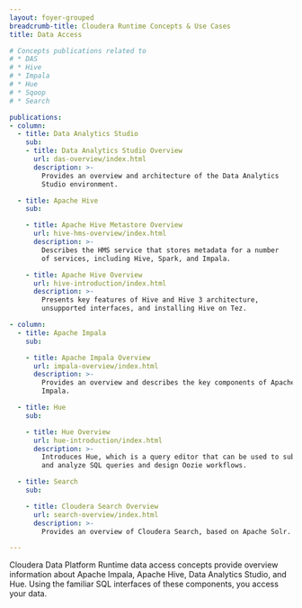 ```yaml
---
layout: foyer-grouped
breadcrumb-title: Cloudera Runtime Concepts & Use Cases
title: Data Access

# Concepts publications related to
# * DAS
# * Hive
# * Impala
# * Hue
# * Sqoop
# * Search

publications:
- column:
  - title: Data Analytics Studio
    sub:
    - title: Data Analytics Studio Overview
      url: das-overview/index.html
      description: >-
        Provides an overview and architecture of the Data Analytics
        Studio environment.

  - title: Apache Hive
    sub:

    - title: Apache Hive Metastore Overview
      url: hive-hms-overview/index.html
      description: >-
        Describes the HMS service that stores metadata for a number
        of services, including Hive, Spark, and Impala.

    - title: Apache Hive Overview
      url: hive-introduction/index.html
      description: >-
        Presents key features of Hive and Hive 3 architecture,
        unsupported interfaces, and installing Hive on Tez.

- column:
  - title: Apache Impala
    sub:

    - title: Apache Impala Overview
      url: impala-overview/index.html
      description: >-
        Provides an overview and describes the key components of Apache
        Impala.

  - title: Hue
    sub:

    - title: Hue Overview
      url: hue-introduction/index.html
      description: >-
        Introduces Hue, which is a query editor that can be used to submit
        and analyze SQL queries and design Oozie workflows.

  - title: Search
    sub:

    - title: Cloudera Search Overview
      url: search-overview/index.html
      description: >-
        Provides an overview of Cloudera Search, based on Apache Solr.

---
```


Cloudera Data Platform Runtime data access concepts provide overview
information about Apache Impala, Apache Hive, Data Analytics Studio, and Hue. Using the
familiar SQL interfaces of these components, you access your data.
